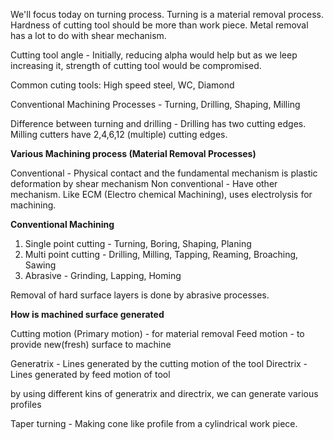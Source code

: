 We'll focus today on turning process. Turning is a material removal process. Hardness of cutting tool should be more than work piece. Metal removal has a lot to do with shear mechanism. 

Cutting tool angle - Initially, reducing alpha would help but as we leep increasing it, strength of cutting tool would be compromised. 

Common cuting tools: High speed steel, WC, Diamond

Conventional Machining Processes - Turning, Drilling, Shaping, Milling

Difference between turning and drilling - Drilling has two cutting edges. Milling cutters have 2,4,6,12 (multiple) cutting edges. 

**Various Machining process (Material Removal Processes)** 

Conventional - Physical contact and the fundamental mechanism is plastic deformation by shear mechanism
Non conventional - Have other mechanism. Like ECM (Electro chemical Machining), uses electrolysis for machining. 

**Conventional Machining** 

1. Single point cutting - Turning, Boring, Shaping, Planing
2. Multi point cutting - Drilling, Milling, Tapping, Reaming, Broaching, Sawing
3. Abrasive - Grinding, Lapping, Homing

Removal of hard surface layers is done by abrasive processes.

**How is machined surface generated**

Cutting motion (Primary motion) - for material removal
Feed motion - to provide new(fresh) surface to machine

Generatrix - Lines generated by the cutting motion of the tool
Directrix - Lines generated by feed motion of tool

by using different kins of generatrix and directrix, we can generate various profiles

Taper turning - Making cone like profile from a cylindrical work piece.





